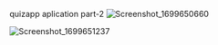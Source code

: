 quizapp aplication part-2
![Screenshot_1699650660](https://github.com/smakckbl/introapp2/assets/148996142/7823fc4b-a463-4001-80ee-5032e03b396c)

![Screenshot_1699651237](https://github.com/smakckbl/introapp2/assets/148996142/ab1cc7b6-8170-4707-bcea-82bc7452adf2)
